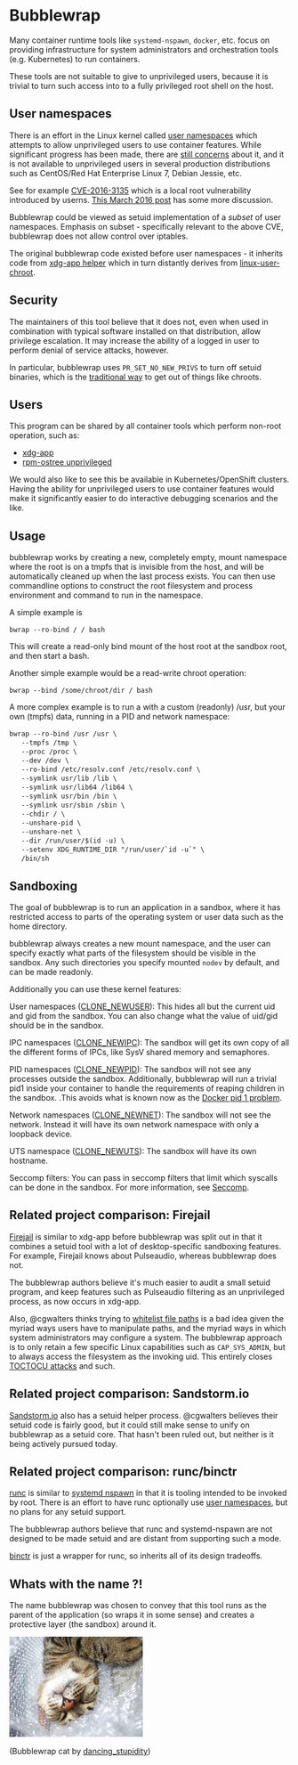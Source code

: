 Bubblewrap
==========

Many container runtime tools like `systemd-nspawn`, `docker`,
etc. focus on providing infrastructure for system administrators and
orchestration tools (e.g. Kubernetes) to run containers.

These tools are not suitable to give to unprivileged users, because it
is trivial to turn such access into to a fully privileged root shell
on the host.

User namespaces
---------------

There is an effort in the Linux kernel called
[user namespaces](https://www.google.com/search?q=user+namespaces+site%3Ahttps%3A%2F%2Flwn.net)
which attempts to allow unprivileged users to use container features.
While significant progress has been made, there are
[still concerns](https://lwn.net/Articles/673597/) about it, and
it is not available to unprivileged users in several production distributions
such as CentOS/Red Hat Enterprise Linux 7, Debian Jessie, etc.

See for example
[CVE-2016-3135](https://cve.mitre.org/cgi-bin/cvename.cgi?name=CVE-2016-3135)
which is a local root vulnerability introduced by userns.
[This March 2016 post](https://lkml.org/lkml/2016/3/9/555) has some
more discussion.

Bubblewrap could be viewed as setuid implementation of a *subset* of
user namespaces.  Emphasis on subset - specifically relevant to the
above CVE, bubblewrap does not allow control over iptables.

The original bubblewrap code existed before user namespaces - it inherits code from
[xdg-app helper](https://cgit.freedesktop.org/xdg-app/xdg-app/tree/common/xdg-app-helper.c)
which in turn distantly derives from
[linux-user-chroot](https://git.gnome.org/browse/linux-user-chroot).

Security
--------

The maintainers of this tool believe that it does not, even when used
in combination with typical software installed on that distribution,
allow privilege escalation.  It may increase the ability of a logged
in user to perform denial of service attacks, however.

In particular, bubblewrap uses `PR_SET_NO_NEW_PRIVS` to turn off
setuid binaries, which is the [traditional way](https://en.wikipedia.org/wiki/Chroot#Limitations) to get out of things
like chroots.

Users
-----

This program can be shared by all container tools which perform
non-root operation, such as:

 - [xdg-app](https://cgit.freedesktop.org/xdg-app/xdg-app)
 - [rpm-ostree unprivileged](https://github.com/projectatomic/rpm-ostree/pull/209)

We would also like to see this be available in Kubernetes/OpenShift
clusters.  Having the ability for unprivileged users to use container
features would make it significantly easier to do interactive
debugging scenarios and the like.

Usage
-----

bubblewrap works by creating a new, completely empty, mount
namespace where the root is on a tmpfs that is invisible from the
host, and will be automatically cleaned up when the last process
exists. You can then use commandline options to construct the root
filesystem and process environment and command to run in the
namespace.

A simple example is
```
bwrap --ro-bind / / bash
```
This will create a read-only bind mount of the host root at the
sandbox root, and then start a bash.

Another simple example would be a read-write chroot operation:
```
bwrap --bind /some/chroot/dir / bash
```

A more complex example is to run a with a custom (readonly) /usr,
but your own (tmpfs) data, running in a PID and network namespace:

```
bwrap --ro-bind /usr /usr \
   --tmpfs /tmp \
   --proc /proc \
   --dev /dev \
   --ro-bind /etc/resolv.conf /etc/resolv.conf \
   --symlink usr/lib /lib \
   --symlink usr/lib64 /lib64 \
   --symlink usr/bin /bin \
   --symlink usr/sbin /sbin \
   --chdir / \
   --unshare-pid \
   --unshare-net \
   --dir /run/user/$(id -u) \
   --setenv XDG_RUNTIME_DIR "/run/user/`id -u`" \
   /bin/sh
```

Sandboxing
----------

The goal of bubblewrap is to run an application in a sandbox, where it
has restricted access to parts of the operating system or user data
such as the home directory.

bubblewrap always creates a new mount namespace, and the user can specify
exactly what parts of the filesystem should be visible in the sandbox.
Any such directories you specify mounted `nodev` by default, and can be made readonly.

Additionally you can use these kernel features:

User namespaces ([CLONE_NEWUSER](http://linux.die.net/man/2/clone)): This hides all but the current uid and gid from the
sandbox. You can also change what the value of uid/gid should be in the sandbox.

IPC namespaces ([CLONE_NEWIPC](http://linux.die.net/man/2/clone)): The sandbox will get its own copy of all the
different forms of IPCs, like SysV shared memory and semaphores.

PID namespaces ([CLONE_NEWPID](http://linux.die.net/man/2/clone)): The sandbox will not see any processes outside the sandbox. Additionally, bubblewrap will run a trivial pid1 inside your container to handle the requirements of reaping children in the sandbox. .This avoids what is known now as the [Docker pid 1 problem](https://blog.phusion.nl/2015/01/20/docker-and-the-pid-1-zombie-reaping-problem/).


Network namespaces ([CLONE_NEWNET](http://linux.die.net/man/2/clone)): The sandbox will not see the network. Instead it will have its own network namespace with only a loopback device.

UTS namespace ([CLONE_NEWUTS](http://linux.die.net/man/2/clone)): The sandbox will have its own hostname.

Seccomp filters: You can pass in seccomp filters that limit which syscalls can be done in the sandbox. For more information, see [Seccomp](https://en.wikipedia.org/wiki/Seccomp).

Related project comparison: Firejail
------------------------------------

[Firejail](https://github.com/netblue30/firejail/tree/master/src/firejail) is
similar to xdg-app before bubblewrap was split out in that it combines
a setuid tool with a lot of desktop-specific sandboxing features.  For
example, Firejail knows about Pulseaudio, whereas bubblewrap does not.

The bubblewrap authors believe it's much easier to audit a small
setuid program, and keep features such as Pulseaudio filtering as an
unprivileged process, as now occurs in xdg-app.

Also, @cgwalters thinks trying to
[whitelist file paths](https://github.com/netblue30/firejail/blob/37a5a3545ef6d8d03dad8bbd888f53e13274c9e5/src/firejail/fs_whitelist.c#L176)
is a bad idea given the myriad ways users have to manipulate paths,
and the myriad ways in which system administrators may configure a
system.  The bubblewrap approach is to only retain a few specific
Linux capabilities such as `CAP_SYS_ADMIN`, but to always access the
filesystem as the invoking uid.  This entirely closes
[TOCTOCU attacks](https://cwe.mitre.org/data/definitions/367.html) and
such.

Related project comparison: Sandstorm.io
----------------------------------------

[Sandstorm.io](https://sandstorm.io/) also has a setuid helper
process.  @cgwalters believes their setuid code is fairly good, but it
could still make sense to unify on bubblewrap as a setuid core.  That
hasn't been ruled out, but neither is it being actively pursued today.

Related project comparison: runc/binctr
----------------------------------------

[runc](https://github.com/opencontainers/runc) is similar to
[systemd nspawn](https://www.freedesktop.org/software/systemd/man/systemd-nspawn.html)
in that it is tooling intended to be invoked by root.  There is an
effort to have runc optionally use
[user namespaces](https://github.com/opencontainers/runc/issues/38),
but no plans for any setuid support.

The bubblewrap authors believe that runc and systemd-nspawn are not
designed to be made setuid and are distant from supporting such a
mode.

[binctr](https://github.com/jfrazelle/binctr) is just a wrapper for
runc, so inherits all of its design tradeoffs.

Whats with the name ?!
----------------------

The name bubblewrap was chosen to convey that this
tool runs as the parent of the application (so wraps it in some sense) and creates
a protective layer (the sandbox) around it.

![](bubblewrap.jpg)

(Bubblewrap cat by [dancing_stupidity](https://www.flickr.com/photos/27549668@N03/))
